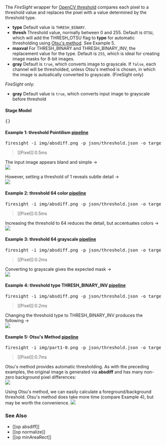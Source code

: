 The _FireSight_ wrapper for [OpenCV threshold](http://docs.opencv.org/modules/imgproc/doc/miscellaneous_transformations.html?highlight=threshold#threshold)  compares each pixel to a threshold value and replaces the pixel with a value determined by the threshold type.

* **type** Default value is `THRESH_BINARY`.
* **thresh** Threshold value, normally between 0 and 255. Default is `OTSU`, which will add the THRESH_OTSU flag to **type** for automatic thresholding using [Otsu's method](http://en.wikipedia.org/wiki/Otsu's_method). See Example 5.
* **maxval** For THRESH_BINARY and THRESH_BINARY_INV, the replacement value for the type. Default is `255`, which is ideal for creating image masks for 8-bit images.
* **gray** Default is `true`, which converts image to grayscale. If `false`, each channel will be thresholded, unless Otsu's method is chosen, in which the image is autoatically converted to grayscale. (FireSight only)

_FireSight_ only:
* **gray** Default value is `true`, which converts input image to grayscale before threshold

#### Stage Model
<pre>{}</pre>

#### Example 1: threshold Pointilism [pipeline](https://github.com/firepick1/FireSight/blob/master/json/threshold.json)
<pre>firesight -i img/absdiff.png -p json/threshold.json -o target/threshold1-color.png -Dthresh=1 -Dgray=false</pre>
> [[Pixel]]:0.5ms

The input image appears bland and simple &rarr; <br>
<img src="https://github.com/firepick1/FireSight/blob/master/img/absdiff.png?raw=true">

However, setting a threshold of 1 reveals subtle detail &rarr; <br>
<img src="https://github.com/firepick1/FireSight/blob/master/img/threshold1-color.png?raw=true">

#### Example 2: threshold 64 color [pipeline](https://github.com/firepick1/FireSight/blob/master/json/threshold.json)
<pre>firesight -i img/absdiff.png -p json/threshold.json -o target/threshold64-color.png -Dthresh=64 -Dgray=false</pre>
> [[Pixel]]:0.5ms

Increasing the threshold to 64 reduces the detail, but accentuates colors &rarr; <br>
<img src="https://github.com/firepick1/FireSight/blob/master/img/threshold64-color.png?raw=true">

#### Example 3: threshold 64 grayscale [pipeline](https://github.com/firepick1/FireSight/blob/master/json/threshold.json)
<pre>firesight -i img/absdiff.png -p json/threshold.json -o target/threshold64.png -Dthresh=64</pre>
> [[Pixel]]:0.2ms

Converting to grayscale gives the expected mask &rarr; <br>
<img src="https://github.com/firepick1/FireSight/blob/master/img/threshold64.png?raw=true">

#### Example 4: threshold type THRESH_BINARY_INV [pipeline](https://github.com/firepick1/FireSight/blob/master/json/threshold.json)
<pre>firesight -i img/absdiff.png -p json/threshold.json -o target/threshold64-inv.png -Dthresh=64 -Dtype=THRESH_BINARY_INV</pre>
> [[Pixel]]:0.2ms

Changing the threshold type to THRESH_BINARY_INV produces the following &rarr; <br>
<img src="https://github.com/firepick1/FireSight/blob/master/img/threshold64-inv.png?raw=true">

#### Example 5: Otsu's Method [pipeline](https://github.com/firepick1/FireSight/blob/master/json/threshold.json)
<pre>firesight -i img/part1-0.png -p json/threshold.json -o target/threshold-otsu.png -Dthresh=OTSU</pre>
> [[Pixel]]:0.7ms

Otsu's method provides automatic thresholding. As with the preceding examples, the original image is generated via **absdiff** and has many non-zero background pixel differences:<br>
<img src="https://github.com/firepick1/FireSight/blob/master/img/part1-0.png?raw=true">

Using Otsu's method, we can easily calculate a foreground/background threshold. 
Otsu's method does take more time (compare Example 4), but may be worth the convenience.
<img src="https://github.com/firepick1/FireSight/blob/master/img/threshold-otsu.png?raw=true">

### See Also
* [[op absdiff]]
* [[op normalize]]
* [[op minAreaRect]]
